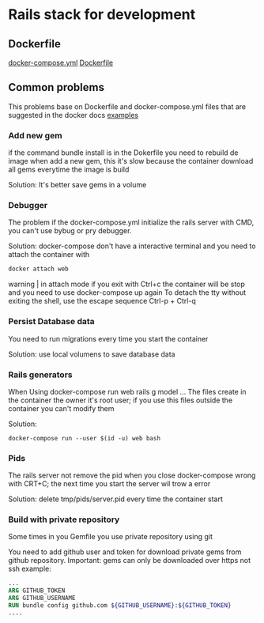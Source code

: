 # Rails stack for development

## Dockerfile

[docker-compose.yml](examples/rails/docker-compose.yml)
[Dockerfile](examples/rails/Dockerfile)

## Common problems

This problems base on Dockerfile and docker-compose.yml files that are suggested in the docker docs [examples](https://docs.docker.com/compose/rails/#define-the-project)

### Add new gem

if the command bundle install is in the Dokerfile you need to rebuild de image when add a new gem, this it's slow because the container download all gems everytime the image is build

Solution: It's better save gems in a volume

### Debugger

The problem if the docker-compose.yml initialize the rails server with CMD, you can't
use bybug or pry debugger.

Solution:
docker-compose don't have a interactive terminal and you need to attach the container with

```sh
docker attach web
```

warning | in attach mode if you exit with Ctrl+c the container will be stop and you need to use docker-compose up again
To detach the tty without exiting the shell,
use the escape sequence Ctrl-p + Ctrl-q

### Persist Database data

You need to run migrations every time you start the container

Solution: use local volumens to save database data

### Rails generators

When Using docker-compose run web rails g model ...
The files create in the container the owner it's root user;
if you use this files outside the container you can't modify them

Solution:

```
docker-compose run --user $(id -u) web bash
```

### Pids

The rails server not remove the pid when you close docker-compose wrong with CRT+C;
the next time you start the server wil trow a error

Solution: delete tmp/pids/server.pid every time the container start

### Build with private repository

Some times in you Gemfile you use private repository using git

You need to add github user and token for download private gems from github repository.
Important: gems can only be downloaded over https not ssh
example:

```Dockerfile
...
ARG GITHUB_TOKEN
ARG GITHUB_USERNAME
RUN bundle config github.com ${GITHUB_USERNAME}:${GITHUB_TOKEN}
....
```
